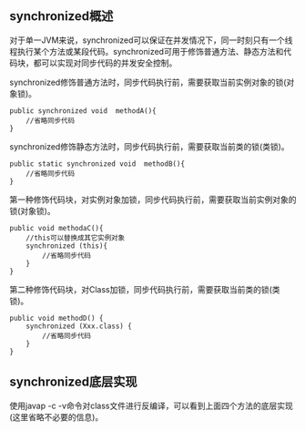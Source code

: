 
## synchronized概述
对于单一JVM来说，synchronized可以保证在并发情况下，同一时刻只有一个线程执行某个方法或某段代码。synchronized可用于修饰普通方法、静态方法和代码块，都可以实现对同步代码的并发安全控制。

synchronized修饰普通方法时，同步代码执行前，需要获取当前实例对象的锁(对象锁)。
```
public synchronized void  methodA(){
    //省略同步代码
}
```

synchronized修饰静态方法时，同步代码执行前，需要获取当前类的锁(类锁)。
```
public static synchronized void  methodB(){
    //省略同步代码
}
```

第一种修饰代码块，对实例对象加锁，同步代码执行前，需要获取当前实例对象的锁(对象锁)。
```
public void methodaC(){
	//this可以替换成其它实例对象
    synchronized (this){
    	//省略同步代码
    }
}
```

第二种修饰代码块，对Class加锁，同步代码执行前，需要获取当前类的锁(类锁)。
```
public void methodD() {
    synchronized (Xxx.class) {
    	//省略同步代码
    }
}
```

## synchronized底层实现
使用javap -c -v命令对class文件进行反编译，可以看到上面四个方法的底层实现(这里省略不必要的信息)。
